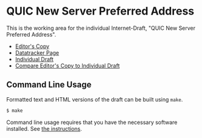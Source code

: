 # QUIC New Server Preferred Address

This is the working area for the individual Internet-Draft, "QUIC New Server Preferred Address".

* [Editor's Copy](https://marcopolo.github.io/new-preferred-address/#go.draft-munizaga-quic-new-preferred-address.html)
* [Datatracker Page](https://datatracker.ietf.org/doc/draft-munizaga-quic-new-preferred-address)
* [Individual Draft](https://datatracker.ietf.org/doc/html/draft-munizaga-quic-new-preferred-address)
* [Compare Editor's Copy to Individual Draft](https://marcopolo.github.io/new-preferred-address/#go.draft-munizaga-quic-new-preferred-address.diff)


## Command Line Usage

Formatted text and HTML versions of the draft can be built using `make`.

```sh
$ make
```

Command line usage requires that you have the necessary software installed.  See
[the instructions](https://github.com/martinthomson/i-d-template/blob/main/doc/SETUP.md).

